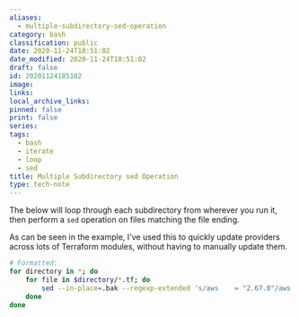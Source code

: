 ```yaml
---
aliases:
  - multiple-subdirectory-sed-operation
category: bash
classification: public
date: 2020-11-24T18:51:02
date_modified: 2020-11-24T18:51:02
draft: false
id: 20201124185102
image: 
links: 
local_archive_links: 
pinned: false
print: false
series: 
tags:
  - bash
  - iterate
  - loop
  - sed
title: Multiple Subdirectory sed Operation
type: tech-note
---
```


The below will loop through each subdirectory from wherever you run it, then perform a `sed` operation on files matching the file ending.

As can be seen in the example, I've used this to quickly update providers across lots of Terraform modules, without having to manually update them.

```sh
# Formatted:
for directory in *; do
    for file in $directory/*.tf; do
        sed --in-place=.bak --regexp-extended 's/aws    = "2.67.0"/aws    = "3.17.0"/g' $file
    done
done
```